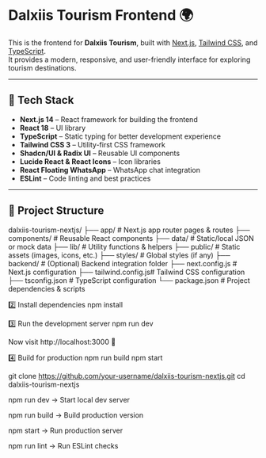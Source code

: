 # Dalxiis Tourism Frontend 🌍

This is the frontend for **Dalxiis Tourism**, built with [Next.js](https://nextjs.org/), [Tailwind CSS](https://tailwindcss.com/), and [TypeScript](https://www.typescriptlang.org/).  
It provides a modern, responsive, and user-friendly interface for exploring tourism destinations.

---

## 🚀 Tech Stack

- **Next.js 14** – React framework for building the frontend
- **React 18** – UI library
- **TypeScript** – Static typing for better development experience
- **Tailwind CSS 3** – Utility-first CSS framework
- **Shadcn/UI & Radix UI** – Reusable UI components
- **Lucide React & React Icons** – Icon libraries
- **React Floating WhatsApp** – WhatsApp chat integration
- **ESLint** – Code linting and best practices

---

## 📂 Project Structure

dalxiis-tourism-nextjs/
├── app/ # Next.js app router pages & routes
├── components/ # Reusable React components
├── data/ # Static/local JSON or mock data
├── lib/ # Utility functions & helpers
├── public/ # Static assets (images, icons, etc.)
├── styles/ # Global styles (if any)
├── backend/ # (Optional) Backend integration folder
├── next.config.js # Next.js configuration
├── tailwind.config.js# Tailwind CSS configuration
├── tsconfig.json # TypeScript configuration
└── package.json # Project dependencies & scripts

2️⃣ Install dependencies
npm install

3️⃣ Run the development server
npm run dev

Now visit http://localhost:3000 🚀

4️⃣ Build for production
npm run build
npm start

git clone https://github.com/your-username/dalxiis-tourism-nextjs.git
cd dalxiis-tourism-nextjs

npm run dev → Start local dev server

npm run build → Build production version

npm start → Run production server

npm run lint → Run ESLint checks
